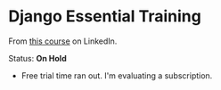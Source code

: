 # Django Essential Training

From [this course](https://www.linkedin.com/learning/django-essential-training) on LinkedIn.

Status: **On Hold**
- Free trial time ran out. I'm evaluating a subscription.